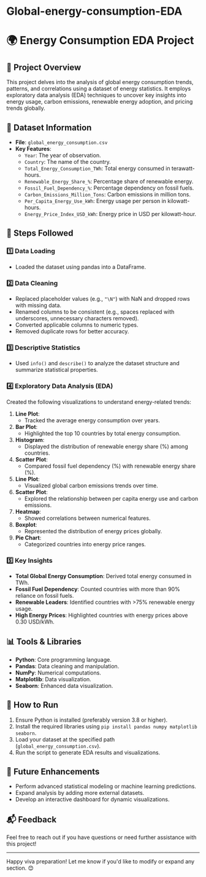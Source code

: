 # Global-energy-consumption-EDA
# 🌍 Energy Consumption EDA Project

## 📜 Project Overview
This project delves into the analysis of global energy consumption trends, patterns, and correlations using a dataset of energy statistics. It employs exploratory data analysis (EDA) techniques to uncover key insights into energy usage, carbon emissions, renewable energy adoption, and pricing trends globally.

## 📁 Dataset Information
- **File**: `global_energy_consumption.csv`
- **Key Features**:
  - `Year`: The year of observation.
  - `Country`: The name of the country.
  - `Total_Energy_Consumption_TWh`: Total energy consumed in terawatt-hours.
  - `Renewable_Energy_Share_%`: Percentage share of renewable energy.
  - `Fossil_Fuel_Dependency_%`: Percentage dependency on fossil fuels.
  - `Carbon_Emissions_Million_Tons`: Carbon emissions in million tons.
  - `Per_Capita_Energy_Use_kWh`: Energy usage per person in kilowatt-hours.
  - `Energy_Price_Index_USD_kWh`: Energy price in USD per kilowatt-hour.

## 🔧 Steps Followed

### 1️⃣ Data Loading
- Loaded the dataset using pandas into a DataFrame.

### 2️⃣ Data Cleaning
- Replaced placeholder values (e.g., `"\N"`) with NaN and dropped rows with missing data.
- Renamed columns to be consistent (e.g., spaces replaced with underscores, unnecessary characters removed).
- Converted applicable columns to numeric types.
- Removed duplicate rows for better accuracy.

### 3️⃣ Descriptive Statistics
- Used `info()` and `describe()` to analyze the dataset structure and summarize statistical properties.

### 4️⃣ Exploratory Data Analysis (EDA)
Created the following visualizations to understand energy-related trends:
1. **Line Plot**:
   - Tracked the average energy consumption over years.
2. **Bar Plot**:
   - Highlighted the top 10 countries by total energy consumption.
3. **Histogram**:
   - Displayed the distribution of renewable energy share (%) among countries.
4. **Scatter Plot**:
   - Compared fossil fuel dependency (%) with renewable energy share (%).
5. **Line Plot**:
   - Visualized global carbon emissions trends over time.
6. **Scatter Plot**:
   - Explored the relationship between per capita energy use and carbon emissions.
7. **Heatmap**:
   - Showed correlations between numerical features.
8. **Boxplot**:
   - Represented the distribution of energy prices globally.
9. **Pie Chart**:
   - Categorized countries into energy price ranges.

### 5️⃣ Key Insights
- **Total Global Energy Consumption**: Derived total energy consumed in TWh.
- **Fossil Fuel Dependency**: Counted countries with more than 90% reliance on fossil fuels.
- **Renewable Leaders**: Identified countries with >75% renewable energy usage.
- **High Energy Prices**: Highlighted countries with energy prices above 0.30 USD/kWh.

## 📊 Tools & Libraries
- **Python**: Core programming language.
- **Pandas**: Data cleaning and manipulation.
- **NumPy**: Numerical computations.
- **Matplotlib**: Data visualization.
- **Seaborn**: Enhanced data visualization.

## 🚀 How to Run
1. Ensure Python is installed (preferably version 3.8 or higher).
2. Install the required libraries using `pip install pandas numpy matplotlib seaborn`.
3. Load your dataset at the specified path (`global_energy_consumption.csv`).
4. Run the script to generate EDA results and visualizations.

## 🔮 Future Enhancements
- Perform advanced statistical modeling or machine learning predictions.
- Expand analysis by adding more external datasets.
- Develop an interactive dashboard for dynamic visualizations.

## 📬 Feedback
Feel free to reach out if you have questions or need further assistance with this project!

---

Happy viva preparation! Let me know if you'd like to modify or expand any section. 😊
